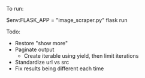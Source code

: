 To run:

\$env:FLASK_APP = "image_scraper.py"
flask run

Todo:

- Restore "show more"
- Paginate output
  - Create iterable using yield, then limit iterations
- Standardize url vs src
- Fix results being different each time
